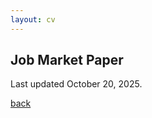 ```yaml
---
layout: cv
---
```


## Job Market Paper

Last updated October 20, 2025.
 
<object data="./assets/Marcheva_Draft_Oct28.pdf" width="800" height="1000" type='application/pdf'></object>

[back](./)

